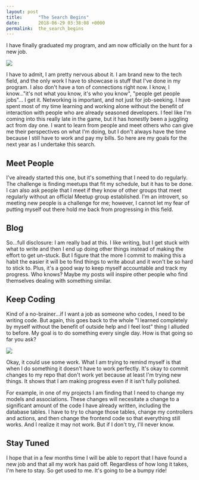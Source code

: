 ```yaml
---
layout: post
title:      "The Search Begins"
date:       2018-06-29 03:38:08 +0000
permalink:  the_search_begins
---
```



I have finally graduated my program, and am now officially on the hunt for a new job. 

![](https://media.giphy.com/media/xT5LMHxhOfscxPfIfm/giphy.gif)

I have to admit, I am pretty nervous about it. I am brand new to the tech field, and the only work I have to showcase is stuff that I've done in my program. I also don't have a ton of connections right now. I know, I know..."it's not what you know, it's who you know", "people get people jobs"... I get it. Networking is important, and not just for job-seeking. I have spent most of my time learning and working alone without the benefit of interaction with people who are already seasoned developers. I feel like I'm coming into this really late in the game, but it has honestly been a juggling act from day one. I want to learn from people and meet others who can give me their perspectives on what I'm doing, but I don't always have the time because I still have to work and pay my bills. So here are my goals for the next year as I undertake this search.

## Meet People

I've already started this one, but it's something that I need to do regularly. The challenge is finding meetups that fit my schedule, but it has to be done. I can also ask people that I meet if they know of other groups that meet regularly without an officlal Meetup group established. I'm an introvert, so meeting new people is a challenge for me; however, I cannot let my fear of putting myself out there hold me back from progressing in this field.

## Blog

So...full disclosure: I am really bad at this. I like writing, but I get stuck with what to write and then I end up doing other things instead of making the effort to get un-stuck. But I figure that the more I commit to making this a habit the easier it will be to find things to write about and it won't be so hard to stick to. Plus, it's a good way to keep myself accountable and track my progress. Who knows? Maybe my posts will inspire other people who find themselves dealing with something similar.

## Keep Coding

Kind of a no-brainer...if I want a job as someone who codes, I need to be writing code. But again, this goes back to the whole "I learned completely by myself without the benefit of outside help and I feel lost" thing I alluded to before. My goal is to do something every single day. How is that going so far you ask?

![](https://media.giphy.com/media/xT5LMHxhOfscxPfIfm/giphy.gif)

Okay, it could use some work. What I am trying to remind myself is that when I do something it doesn't have to work perfectly. It's okay to commit changes to my repo that don't work yet because at least I'm trying new things. It shows that I am making progress even if it isn't fully polished.

For example, in one of my projects I am finding that I need to change my models and associations. These changes will necesitate a change to a significant amount of the code I have already written, including the database tables. I have to try to change those tables, change my controllers and actions, and then change the frontend code so that everything still works. And I realize it may not work. But if I don't try, I'll never know.

## Stay Tuned

I hope that in a few months time I will be able to report that I have found a new job and that all my work has paid off. Regardless of how long it takes, I'm here to stay. So get used to me. It's going to be a bumpy ride!


